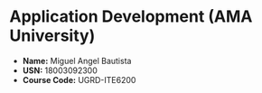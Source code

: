 # Application Development (AMA University)
- **Name:** Miguel Angel Bautista
- **USN:** 18003092300
- **Course Code:** UGRD-ITE6200
